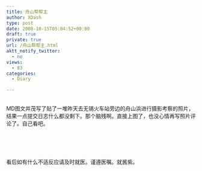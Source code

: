 ```yaml
---
title: 舟山帮帮主
author: XDash
type: post
date: 2008-10-15T05:04:52+00:00
draft: true
private: true
url: /舟山帮帮主.html
aktt_notify_twitter:
  - no
views:
  - 83
categories:
  - Diary

---
```

<div>
  <img decoding="async" alt="" src="http://www.xdash.cn/attachments/month_0810/m2008101513012.JPG" />
</div>

<div>
  &nbsp;
</div>

<div>
  MD图文并茂写了贴了一堆昨天去无锡火车站旁边的舟山浜进行摄影考察的照片，结果一点提交日志什么都没剩下。那个脑残啊。直接上图了，也没心情再写照片评论了。自己看吧。
</div>

<div>
  &nbsp;
</div>

<div>
  <img decoding="async" alt="" src="http://www.xdash.cn/attachments/month_0810/d2008101513029.JPG" />
</div>

<div>
  &nbsp;
</div>

<div>
  <img decoding="async" alt="" src="http://www.xdash.cn/attachments/month_0810/a2008101513057.jpg" />
</div>

<div>
  &nbsp;
</div>

<div>
  <img decoding="async" alt="" src="http://www.xdash.cn/attachments/month_0810/22008101513118.jpg" />
</div>

<div>
  &nbsp;
</div>

<div>
  <img decoding="async" alt="" src="http://www.xdash.cn/attachments/month_0810/m2008101513136.jpg" />
</div>

看后如有什么不适反应请及时就医。谨遵医嘱。就酱紫。

&nbsp;